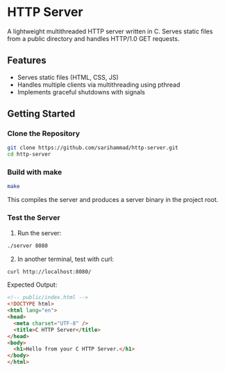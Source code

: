 # HTTP Server

A lightweight multithreaded HTTP server written in C. Serves static files from a public directory and handles HTTP/1.0 GET requests.

## Features

- Serves static files (HTML, CSS, JS)
- Handles multiple clients via multithreading using pthread
- Implements graceful shutdowns with signals

## Getting Started

### Clone the Repository

```bash
git clone https://github.com/sarihammad/http-server.git
cd http-server
```

### Build with make

```bash
make
```

This compiles the server and produces a server binary in the project root.

### Test the Server

1. Run the server:

```bash
./server 8080
```

2. In another terminal, test with curl:
```bash
curl http://localhost:8080/
```

Expected Output:

```html
<!-- public/index.html -->
<!DOCTYPE html>
<html lang="en">
<head>
  <meta charset="UTF-8" />
  <title>C HTTP Server</title>
</head>
<body>
  <h1>Hello from your C HTTP Server.</h1>
</body>
</html>
```